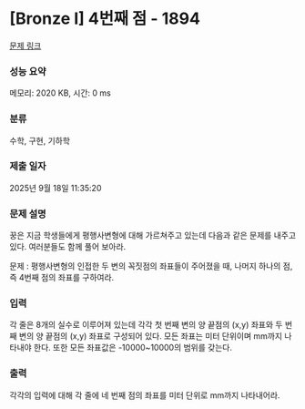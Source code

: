 # [Bronze I] 4번째 점 - 1894 

[문제 링크](https://www.acmicpc.net/problem/1894) 

### 성능 요약

메모리: 2020 KB, 시간: 0 ms

### 분류

수학, 구현, 기하학

### 제출 일자

2025년 9월 18일 11:35:20

### 문제 설명

<p>꿍은 지금 학생들에게 평행사변형에 대해 가르쳐주고 있는데 다음과 같은 문제를 내주고 있다. 여러분들도 함께 풀어 보아라.</p>

<p>문제 : 평행사변형의 인접한 두 변의 꼭짓점의 좌표들이 주어졌을 때, 나머지 하나의 점, 즉 4번째 점의 좌표를 구하여라.</p>

### 입력 

 <p>각 줄은 8개의 실수로 이루어져 있는데 각각 첫 번째 변의 양 끝점의 (x,y) 좌표와 두 번째 변의 양 끝점의 (x,y) 좌표로 구성되어 있다. 모든 좌표는 미터 단위이며 mm까지 나타내야 한다. 또한 모든 좌표값은 -10000~10000의 범위를 갖는다.</p>

### 출력 

 <p>각각의 입력에 대해 각 줄에 네 번째 점의 좌표를 미터 단위로 mm까지 나타내어라.</p>

